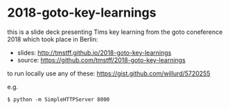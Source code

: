 # 2018-goto-key-learnings

this is a slide deck presenting Tims key learning from the goto coneference 2018 which took place in Berlin:

* slides: <http://tmstff.github.io/2018-goto-key-learnings>
* source: <https://github.com/tmstff/2018-goto-key-learnings>

to run locally use any of these: <https://gist.github.com/willurd/5720255>

e.g.

```
$ python -m SimpleHTTPServer 8000
```